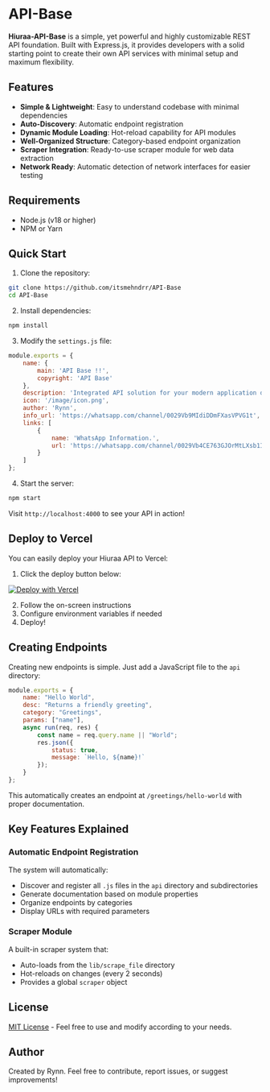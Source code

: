 # API-Base

**Hiuraa-API-Base** is a simple, yet powerful and highly customizable REST API foundation. Built with Express.js, it provides developers with a solid starting point to create their own API services with minimal setup and maximum flexibility.

## Features

- **Simple & Lightweight**: Easy to understand codebase with minimal dependencies
- **Auto-Discovery**: Automatic endpoint registration
- **Dynamic Module Loading**: Hot-reload capability for API modules
- **Well-Organized Structure**: Category-based endpoint organization
- **Scraper Integration**: Ready-to-use scraper module for web data extraction
- **Network Ready**: Automatic detection of network interfaces for easier testing

## Requirements

- Node.js (v18 or higher)
- NPM or Yarn

## Quick Start

1. Clone the repository:
```bash
git clone https://github.com/itsmehndrr/API-Base
cd API-Base
```

2. Install dependencies:
```bash
npm install
```

3. Modify the `settings.js` file:
```javascript
module.exports = {
    name: {
        main: 'API Base !!',
        copyright: 'API Base'
    },
    description: 'Integrated API solution for your modern application development needs. Fast, secure, and reliable access.',
    icon: '/image/icon.png',
    author: 'Rynn',
    info_url: 'https://whatsapp.com/channel/0029Vb9MIdiDDmFXasVPVG1t',
    links: [
        {
            name: 'WhatsApp Information.',
            url: 'https://whatsapp.com/channel/0029Vb4CE763GJOrMtLXsb1I'
        }
    ]
};
```

4. Start the server:
```bash
npm start
```

Visit `http://localhost:4000` to see your API in action!

## Deploy to Vercel

You can easily deploy your Hiuraa API to Vercel:

1. Click the deploy button below:

[![Deploy with Vercel](https://vercel.com/button)](https://vercel.com/new/clone?repository-url=https%3A%2F%2Fgithub.com%2Fitsmehndrr%2FAPI-Base)

2. Follow the on-screen instructions
3. Configure environment variables if needed
4. Deploy!

## Creating Endpoints

Creating new endpoints is simple. Just add a JavaScript file to the `api` directory:

```javascript
module.exports = {
    name: "Hello World",
    desc: "Returns a friendly greeting",
    category: "Greetings",
    params: ["name"],
    async run(req, res) {
        const name = req.query.name || "World";
        res.json({
            status: true,
            message: `Hello, ${name}!`
        });
    }
};
```

This automatically creates an endpoint at `/greetings/hello-world` with proper documentation.

## Key Features Explained

### Automatic Endpoint Registration

The system will automatically:
- Discover and register all `.js` files in the `api` directory and subdirectories
- Generate documentation based on module properties
- Organize endpoints by categories
- Display URLs with required parameters

### Scraper Module

A built-in scraper system that:
- Auto-loads from the `lib/scrape_file` directory
- Hot-reloads on changes (every 2 seconds)
- Provides a global `scraper` object

## License

[MIT License](LICENSE) - Feel free to use and modify according to your needs.

## Author

Created by Rynn.
Feel free to contribute, report issues, or suggest improvements!
